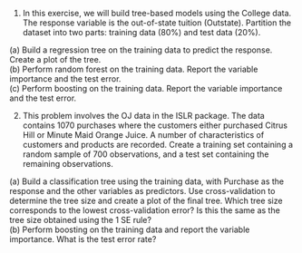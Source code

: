 1. In this exercise, we will build tree-based models using the College data. The response variable is the out-of-state tuition (Outstate). Partition the dataset into two parts: training data (80%) and test data (20%).  

(a)	Build a regression tree on the training data to predict the response. Create a plot of the tree.  
(b)	Perform random forest on the training data. Report the variable importance and the test error.  
(c)	Perform boosting on the training data. Report the variable importance and the test error.  


2. This problem involves the OJ data in the ISLR package. The data contains 1070 purchases where the customers either purchased Citrus Hill or Minute Maid Orange Juice. A number of characteristics of customers and products are recorded. Create a training set containing a random sample of 700 observations, and a test set containing the remaining observations.  

(a)	Build a classification tree using the training data, with Purchase as the response and the other variables as predictors. Use cross-validation to determine the tree size and create a plot of the final tree. Which tree size corresponds to the lowest cross-validation error? Is this the same as the tree size obtained using the 1 SE rule?  
(b)	Perform boosting on the training data and report the variable importance. What is the test error rate?

